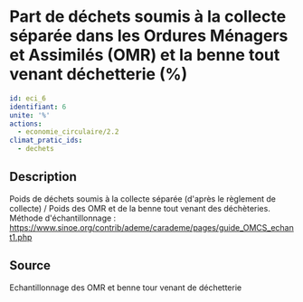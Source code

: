 # Part de déchets soumis à la collecte séparée dans les Ordures Ménagers et Assimilés (OMR) et la benne tout venant déchetterie (%)
```yaml
id: eci_6
identifiant: 6
unite: '%'
actions:
  - economie_circulaire/2.2
climat_pratic_ids:
  - dechets
```
## Description
Poids de déchets soumis à la collecte séparée (d'après le règlement de collecte) / Poids des OMR et de la benne tout venant des déchèteries.
Méthode d'échantillonnage : https://www.sinoe.org/contrib/ademe/carademe/pages/guide_OMCS_echant1.php

## Source
Echantillonnage des OMR et benne tour venant de déchetterie

